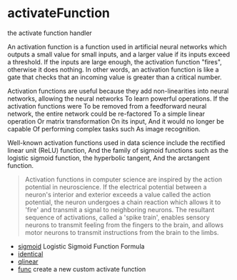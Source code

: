 # activateFunction

the activate function handler
 
 An activation function is a function used in artificial neural
 networks which outputs a small value for small inputs, and a
 larger value if its inputs exceed a threshold. If the inputs
 are large enough, the activation function "fires", otherwise it
 does nothing. In other words, an activation function is like a
 gate that checks that an incoming value is greater than a 
 critical number.
 
 Activation functions are useful because they add non-linearities
 into neural networks, allowing the neural networks To learn 
 powerful operations. If the activation functions were To be removed
 from a feedforward neural network, the entire network could be 
 re-factored To a simple linear operation Or matrix transformation
 On its input, And it would no longer be capable Of performing 
 complex tasks such As image recognition.
 
 Well-known activation functions used in data science include the 
 rectified linear unit (ReLU) function, And the family of sigmoid 
 functions such as the logistic sigmoid function, the hyperbolic
 tangent, And the arctangent function.
> Activation functions in computer science are inspired by the 
>  action potential in neuroscience. If the electrical potential
>  between a neuron's interior and exterior exceeds a value called 
>  the action potential, the neuron undergoes a chain reaction 
>  which allows it to 'fire' and transmit a signal to neighboring 
>  neurons. The resultant sequence of activations, called a 'spike 
>  train', enables sensory neurons to transmit feeling from the 
>  fingers to the brain, and allows motor neurons to transmit 
>  instructions from the brain to the limbs.

+ [sigmoid](activateFunction/sigmoid.1) Logistic Sigmoid Function Formula
+ [identical](activateFunction/identical.1) 
+ [qlinear](activateFunction/qlinear.1) 
+ [func](activateFunction/func.1) create a new custom activate function
